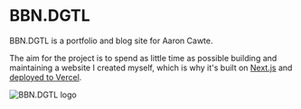 # BBN.DGTL

BBN.DGTL is a portfolio and blog site for Aaron Cawte.

The aim for the project is to spend as little time as possible building and maintaining a website I created myself, which is why it's built on [Next.js](https://nextjs.org) and [deployed to Vercel](https://bbn.digital).

![BBN.DGTL logo](https://bbn.digital/img/pentagon-shard.svg)
